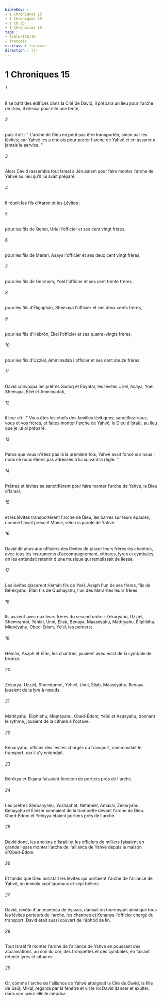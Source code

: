 ```yaml
---
bibleKeys : 
- 1 Chroniques 15
- 1 Chroniques 15
- 1 Ch 15
- 1 Chronicles 15
tags : 
- Bible/1Ch/15
- français
cssclass : français
direction : ltr
---
```


# 1 Chroniques 15

###### 1
Il se bâtit des édifices dans la Cité de David, il prépara un lieu pour l'arche de Dieu, il dressa pour elle une tente, 
###### 2
puis il dit : " L'arche de Dieu ne peut pas être transportée, sinon par les lévites; car Yahvé les a choisis pour porter l'arche de Yahvé et en assurer à jamais le service. " 
###### 3
Alors David rassembla tout Israël à Jérusalem pour faire monter l'arche de Yahvé au lieu qu'il lui avait préparé. 
###### 4
Il réunit les fils d'Aaron et les Lévites : 
###### 5
pour les fils de Qehat, Uriel l'officier et ses cent vingt frères, 
###### 6
pour les fils de Merari, Asaya l'officier et ses deux cent vingt frères, 
###### 7
pour les fils de Gershom, Yoèl l'officier et ses cent trente frères, 
###### 8
pour les fils d'Éliçaphân, Shemaya l'officier et ses deux cents frères, 
###### 9
pour les fils d'Hébrôn, Éliel l'officier et ses quatre-vingts frères, 
###### 10
pour les fils d'Uzziel, Amminadab l'officier et ses cent douze frères. 
###### 11
David convoqua les prêtres Sadoq et Ébyatar, les lévites Uriel, Asaya, Yoèl, Shemaya, Éliel et Amminadab, 
###### 12
il leur dit : " Vous êtes les chefs des familles lévitiques; sanctifiez-vous, vous et vos frères, et faites monter l'arche de Yahvé, le Dieu d'Israël, au lieu que je lui ai préparé. 
###### 13
Parce que vous n'étiez pas là la première fois, Yahvé avait foncé sur nous : nous ne nous étions pas adressés à lui suivant la règle. " 
###### 14
Prêtres et lévites se sanctifièrent pour faire monter l'arche de Yahvé, le Dieu d'Israël, 
###### 15
et les lévites transportèrent l'arche de Dieu, les barres sur leurs épaules, comme l'avait prescrit Moïse, selon la parole de Yahvé. 
###### 16
David dit alors aux officiers des lévites de placer leurs frères les chantres, avec tous les instruments d'accompagnement, cithares, lyres et cymbales; on les entendait retentir d'une musique qui remplissait de liesse. 
###### 17
Les lévites placèrent Hémân fils de Yoèl, Asaph l'un de ses frères, fils de Bérekyahu, Étân fils de Qushayahu, l'un des Merarites leurs frères. 
###### 18
Ils avaient avec eux leurs frères du second ordre : Zekaryahu, Uzziel, Shemiramot, Yehiel, Unni, Éliab, Benaya, Maaséyahu, Mattityahu, Éliphléhu, Miqnéyahu, Obed-Édom, Yeïel, les portiers; 
###### 19
Hémân, Asaph et Étân, les chantres, jouaient avec éclat de la cymbale de bronze. 
###### 20
Zekarya, Uzziel, Shemiramot, Yehiel, Unni, Éliab, Maaséyahu, Benaya jouaient de la lyre à nœuds. 
###### 21
Mattityahu, Éliphléhu, Miqnéyahu, Obed-Édom, Yeïel et Azazyahu, donnant le rythme, jouaient de la cithare à l'octave. 
###### 22
Kenanyahu, officier des lévites chargés du transport, commandait le transport, car il s'y entendait. 
###### 23
Bérékya et Elqana faisaient fonction de portiers près de l'arche. 
###### 24
Les prêtres Shebanyahu, Yoshaphat, Netanéel, Amasaï, Zekaryahu, Benayahu et Éliézer sonnaient de la trompette devant l'arche de Dieu. Obed-Édom et Yehiyya étaient portiers près de l'arche. 
###### 25
David donc, les anciens d'Israël et les officiers de milliers faisaient en grande liesse monter l'arche de l'alliance de Yahvé depuis la maison d'Obed-Édom. 
###### 26
Et tandis que Dieu assistait les lévites qui portaient l'arche de l'alliance de Yahvé, on immola sept taureaux et sept béliers. 
###### 27
David, revêtu d'un manteau de byssus, dansait en tournoyant ainsi que tous les lévites porteurs de l'arche, les chantres et Kenanya l'officier chargé du transport. David était aussi couvert de l'éphod de lin. 
###### 28
Tout Israël fit monter l'arche de l'alliance de Yahvé en poussant des acclamations, au son du cor, des trompettes et des cymbales, en faisant retentir lyres et cithares. 
###### 29
Or, comme l'arche de l'alliance de Yahvé atteignait la Cité de David, la fille de Saül, Mikal, regarda par la fenêtre et vit le roi David danser et exulter; dans son cœur elle le méprisa. 
